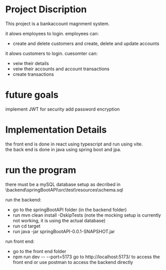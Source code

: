 # Project Discription
This project is a bankaccount magnment system.

it alows employees to login. employees can:
  - create and delete customers and create, delete and update accounts
    
it alows customers to login. cuesomter can:
  - veiw their details
  - veiw their accounts and account transactions
  - create transactions

# future goals
implement JWT for security
add password encryption

# Implementation Details
the front end is done in react using typescript and run using vite.  
the back end is done in java using spring boot and jpa.

# run the program
there must be a mySQL database setup as decribed in \backend\springBootAPI\src\test\resources\schema.sql

run the backend:
  - go to the springBootAPI folder (in the backend folder)
  - run mvn clean install -DskipTests (note the mocking setup is currently not working, it is using the actual database)
  - run cd target
  - run java -jar springBootAPI-0.0.1-SNAPSHOT.jar
    
run front end:
  - go to the front end folder
  - npm run dev -- --port=5173
go to http://localhost:5173/ to access the front end or use postman to access the backend directly

